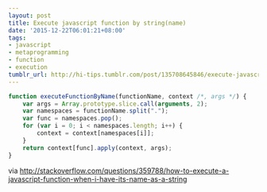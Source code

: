 ```yaml
---
layout: post
title: Execute javascript function by string(name)
date: '2015-12-22T06:01:21+08:00'
tags:
- javascript
- metaprogramming
- function
- execution
tumblr_url: http://hi-tips.tumblr.com/post/135708645846/execute-javascript-function-by-stringname
---
```


```js
function executeFunctionByName(functionName, context /*, args */) {
    var args = Array.prototype.slice.call(arguments, 2);
    var namespaces = functionName.split(".");
    var func = namespaces.pop();
    for (var i = 0; i < namespaces.length; i++) {
        context = context[namespaces[i]];
    }
    return context[func].apply(context, args);
}
```


via http://stackoverflow.com/questions/359788/how-to-execute-a-javascript-function-when-i-have-its-name-as-a-string
